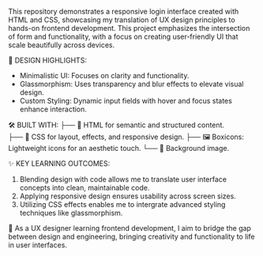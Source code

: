 This repository demonstrates a responsive login interface created with HTML and CSS, showcasing my translation of UX design principles to hands-on frontend development. This project emphasizes the intersection of form and functionality, with a focus on creating user-friendly UI that scale beautifully across devices. 


🎨 DESIGN HIGHLIGHTS: 
- Minimalistic UI: Focuses on clarity and functionality.
- Glassmorphism: Uses transparency and blur effects to elevate visual design.
- Custom Styling: Dynamic input fields with hover and focus states enhance interaction.
  

🛠️ BUILT WITH:
├── 📄 HTML for semantic and structured content.  
├── 📄 CSS for layout, effects, and responsive design.
├── 🖼️ Boxicons: Lightweight icons for an aesthetic touch.
└── 📄 Background image.



✨ KEY LEARNING OUTCOMES:
1. Blending design with code allows me to translate user interface concepts into clean, maintainable code.
2. Applying responsive design ensures usability across screen sizes.
3. Utilizing CSS effects enables me to intergrate advanced styling techniques like glassmorphism.



🌱 As a UX designer learning frontend development, I aim to bridge the gap between design and engineering, bringing creativity and functionality to life in user interfaces.
